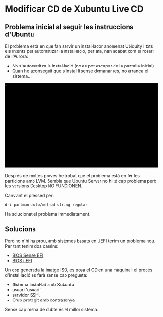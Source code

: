 Modificar CD de Xubuntu Live CD
===============================

Problema inicial al seguir les instruccions d'Ubuntu
----------------------------------------------------------
El problema està en que fan servir un instal·lador anomenat Ubiquity i tots els intents per automatizar la instal·lació, per ara, han acabat com el rosari de l'Aurora:

* No s'automatitza la instal·lació (no es pot escapar de la pantalla inicial)
* Quan he aconseguit que s'instal·li sense demanar res, no arranca el sistema...

![fail](../imatges/fail.png)

Després de moltes proves he trobat que el problema està en fer les particions amb LVM. Sembla que Ubuntu Server no hi té cap problema però les versions Desktop NO FUNCIONEN.

Canviant el pressed per: 

    d-i partman-auto/method string regular

Ha solucionat el problema immediatament.

Solucions
----------------------------

Però no n'hi ha prou, amb sistemes basats en UEFI tenim un problema nou. Per tant tenim dos camins:

* [BIOS Sense EFI](NoEFI.md)
* [BIOS i EFI](EFI.md)

Un cop generada la imatge ISO, es posa el CD en una màquina i el procés d'instal·lació es farà sense cap pregunta:

- Sistema instal·lat amb Xubuntu
- usuari 'usuari' 
- servidor SSH. 
- Grub protegit amb contrasenya

Sense cap mena de dubte és el millor sistema. 

